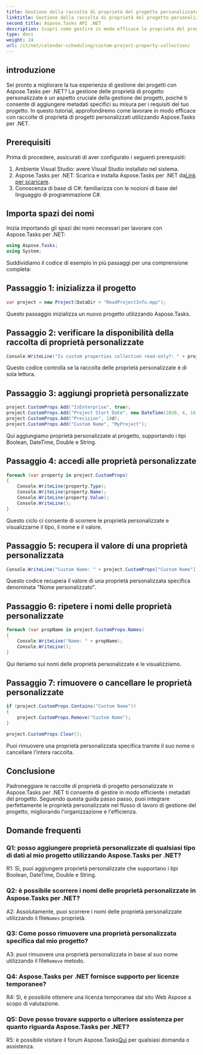 ```yaml
---
title: Gestione della raccolta di proprietà del progetto personalizzato in Aspose.Tasks
linktitle: Gestione della raccolta di proprietà del progetto personalizzato in Aspose.Tasks
second_title: Aspose.Tasks API .NET
description: Scopri come gestire in modo efficace le proprietà del progetto personalizzato in Aspose.Tasks per .NET, migliorando la tua esperienza di gestione dei progetti.
type: docs
weight: 24
url: /it/net/calendar-scheduling/custom-project-property-collection/
---
```

## introduzione

Sei pronto a migliorare la tua esperienza di gestione dei progetti con Aspose.Tasks per .NET? La gestione delle proprietà di progetto personalizzate è un aspetto cruciale della gestione dei progetti, poiché ti consente di aggiungere metadati specifici su misura per i requisiti del tuo progetto. In questo tutorial, approfondiremo come lavorare in modo efficace con raccolte di proprietà di progetti personalizzati utilizzando Aspose.Tasks per .NET.

## Prerequisiti

Prima di procedere, assicurati di aver configurato i seguenti prerequisiti:

1. Ambiente Visual Studio: avere Visual Studio installato nel sistema.
2.  Aspose.Tasks per .NET: Scarica e installa Aspose.Tasks per .NET da[Link per scaricare](https://releases.aspose.com/tasks/net/).
3. Conoscenza di base di C#: familiarizza con le nozioni di base del linguaggio di programmazione C#.

## Importa spazi dei nomi

Inizia importando gli spazi dei nomi necessari per lavorare con Aspose.Tasks per .NET:

```csharp
using Aspose.Tasks;
using System;


```

Suddividiamo il codice di esempio in più passaggi per una comprensione completa:

## Passaggio 1: inizializza il progetto

```csharp
var project = new Project(DataDir + "ReadProjectInfo.mpp");
```

Questo passaggio inizializza un nuovo progetto utilizzando Aspose.Tasks.

## Passaggio 2: verificare la disponibilità della raccolta di proprietà personalizzate

```csharp
Console.WriteLine("Is custom properties collection read-only?: " + project.CustomProps.IsReadOnly);
```

Questo codice controlla se la raccolta delle proprietà personalizzate è di sola lettura.

## Passaggio 3: aggiungi proprietà personalizzate

```csharp
project.CustomProps.Add("IsEnterprise", true);
project.CustomProps.Add("Project Start Date", new DateTime(2020, 4, 16, 8, 0, 0));
project.CustomProps.Add("Precision", 10d);
project.CustomProps.Add("Custom Name", "MyProject");
```

Qui aggiungiamo proprietà personalizzate al progetto, supportando i tipi Boolean, DateTime, Double e String.

## Passaggio 4: accedi alle proprietà personalizzate

```csharp
foreach (var property in project.CustomProps)
{
    Console.WriteLine(property.Type);
    Console.WriteLine(property.Name);
    Console.WriteLine(property.Value);
    Console.WriteLine();
}
```

Questo ciclo ci consente di scorrere le proprietà personalizzate e visualizzarne il tipo, il nome e il valore.

## Passaggio 5: recupera il valore di una proprietà personalizzata

```csharp
Console.WriteLine("Custom Name: " + project.CustomProps["Custom Name"]);
```

Questo codice recupera il valore di una proprietà personalizzata specifica denominata "Nome personalizzato".

## Passaggio 6: ripetere i nomi delle proprietà personalizzate

```csharp
foreach (var propName in project.CustomProps.Names)
{
    Console.WriteLine("Name: " + propName);
    Console.WriteLine();
}
```

Qui iteriamo sui nomi delle proprietà personalizzate e le visualizziamo.

## Passaggio 7: rimuovere o cancellare le proprietà personalizzate

```csharp
if (project.CustomProps.Contains("Custom Name"))
{
    project.CustomProps.Remove("Custom Name");
}

project.CustomProps.Clear();
```

Puoi rimuovere una proprietà personalizzata specifica tramite il suo nome o cancellare l'intera raccolta.

## Conclusione

Padroneggiare le raccolte di proprietà di progetto personalizzate in Aspose.Tasks per .NET ti consente di gestire in modo efficiente i metadati del progetto. Seguendo questa guida passo passo, puoi integrare perfettamente le proprietà personalizzate nel flusso di lavoro di gestione del progetto, migliorando l'organizzazione e l'efficienza.

## Domande frequenti

### Q1: posso aggiungere proprietà personalizzate di qualsiasi tipo di dati al mio progetto utilizzando Aspose.Tasks per .NET?

R1: Sì, puoi aggiungere proprietà personalizzate che supportano i tipi Boolean, DateTime, Double e String.

### Q2: è possibile scorrere i nomi delle proprietà personalizzate in Aspose.Tasks per .NET?

 A2: Assolutamente, puoi scorrere i nomi delle proprietà personalizzate utilizzando il file`Names` proprietà.

### Q3: Come posso rimuovere una proprietà personalizzata specifica dal mio progetto?

 A3: puoi rimuovere una proprietà personalizzata in base al suo nome utilizzando il file`Remove` metodo.

### Q4: Aspose.Tasks per .NET fornisce supporto per licenze temporanee?

R4: Sì, è possibile ottenere una licenza temporanea dal sito Web Aspose a scopo di valutazione.

### Q5: Dove posso trovare supporto o ulteriore assistenza per quanto riguarda Aspose.Tasks per .NET?

 R5: è possibile visitare il forum Aspose.Tasks[Qui](https://forum.aspose.com/c/tasks/15) per qualsiasi domanda o assistenza.